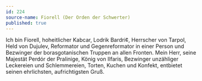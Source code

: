 ```yaml
---
id: 224
source-name: Fiorell (Der Orden der Schwerter)
published: true
---
```

Ich bin Fiorell, hoheitlicher Kabcar, Lodrik Bardri¢, Herrscher von Tarpol, Held von Dujulev, Reformator und Gegenreformator in einer Person und Bezwinger der borasgotanischen Truppen an allen Fronten. Mein Herr, seine Majestät Perdór der Pralinige, König von Ilfaris, Bezwinger unzähliger Leckereien und Schlemmereien, Torten, Kuchen und Konfekt, entbietet seinen ehrlichsten, aufrichtigsten Gruß.
